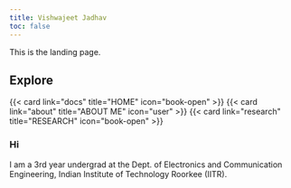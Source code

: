 ```yaml
---
title: Vishwajeet Jadhav
toc: false
---
```


This is the landing page.

## Explore

<div style="display: flex; justify-content: space-between; gap: 20px;">
  {{< card link="docs" title="HOME" icon="book-open" >}}
  {{< card link="about" title="ABOUT ME" icon="user" >}}
  {{< card link="research" title="RESEARCH" icon="book-open" >}}
</div>

### Hi
I am a 3rd year undergrad at the Dept. of Electronics and Communication Engineering, Indian Institute of Technology Roorkee (IITR).

